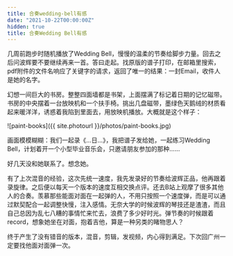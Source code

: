 ```yaml
---
title: 合奏wedding-bell有感
date: "2021-10-22T00:00:00Z"
hidden: true
title: 合奏Wedding Bell有感
---
```


几周前跑步时随机播放了Wedding Bell，慢慢的温柔的节奏给脚步力量。回去之后问波辉要不要继续再来一首。答曰走起。找原版的谱子打印，在邮箱里搜索，pdf附件的文件名响应了关键字的请求，返回了唯一的结果：一封Email，收件人是她的名字。

幻想一间巨大的书房。整整四面墙都是书架，上面摆满了标记着日期的记忆磁带。书房的中央摆着一台放映机和一个扶手椅。挑出几盘磁带，墨绿色天鹅绒的材质看起来暖洋洋，诱惑着我陷到里面去，用放映机播放。大概就是这个样子：

![paint-books]({{ site.photourl }}/photos/paint-books.jpg)

画面模模糊糊：我们一起录《…日…》，我把谱子发给她，一起练习Wedding Bell，计划着开一个小型毕业音乐会，只邀请朋友参加的那种……

好几天没和她联系了。想念她。

有了上次混音的经验，这次先统一速度，我先发录好的节奏给波辉正品，他再跟着录旋律。之后便以每天一个版本的速度互相交换点评。还去B站上观摩了很多其他人的合奏。羡慕那些能面对面在一起弹的人，不用只按照一个速度弹，而是可以通过默契配合一起调整快慢，注入感情。无奈大学的时候波辉的琴技还是渣渣，而且自己总因为乱七八糟的事情忙来忙去，浪费了多少好时光。弹节奏的时候跟着record，想象她坐在对面，抱着吉他，算是一种另类的睹物思人？

终于产生了没有错音的版本，混音，剪辑，发视频，内心得到满足。下次回广州一定要找他面对面弹一次。
